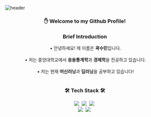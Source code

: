 ![header](https://capsule-render.vercel.app/api?type=waving&text=Sumin%20Kwak&height=200&color=5BFFB0&fontColor=ffffff&fontSize=60)

<h3 align="center"> ✋ Welcome to my Github Profile! </h3>



<h3 align="center">  Brief Introduction </h3>
<p align="center">
  &nbsp;▪ 안녕하세요! 제 이름은 <b>곽수민</b>입니다.  </br></br>
  &nbsp;▪ 저는 중앙대학교에서 <b>응용통계학</b>과 <b>경제학</b>을 전공하고 있습니다. </br></br>
  &nbsp;▪ 저는 현재 <b>머신러닝</b>과 <b>딥러닝</b>을 공부하고 있습니다! </br></br>
  
</p>

<h3 align="center">🛠 Tech Stack 🛠</h3>
<p align="center">
  <img src="https://img.shields.io/badge/Python-3766AB?style=flat-square&logo=Python&logoColor=white"/></a>&nbsp
  <img src="https://img.shields.io/badge/Mysql-E6B91E?style=flat-square&logo=MySql&logoColor=white"/></a>&nbsp 
  <img src="https://img.shields.io/badge/R-232F3E?style=flat-square&logo=R&logoColor=white"/></a>&nbsp 
  <br>
  <img src="https://img.shields.io/badge/SPSS-2496ED?style=flat-square&"/></a>&nbsp 
  <img src="https://img.shields.io/badge/SAS-D24939?style=flat-square&"/></a>&nbsp 
